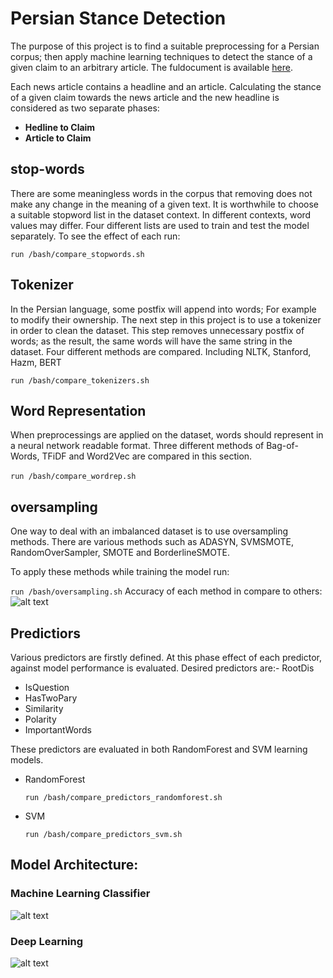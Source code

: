 # Persian Stance Detection

The purpose of this project is to find a suitable preprocessing for a Persian corpus; then apply machine learning techniques to detect the stance of a given claim to an arbitrary article. 
The fuldocument is available [here](https://github.com/mahsaghn/UndergraduateThesis_LaTex/blob/main/main.pdf).

Each news article contains a headline and an article. Calculating the stance of a given claim towards the news article and the new headline is considered as two separate phases: 
- **Hedline to Claim**
- **Article to Claim**

## stop-words
There are some meaningless words in the corpus that removing does not make any change in the meaning of a given text. It is worthwhile to choose a suitable stopword list in the dataset context. In different contexts, word values may differ. Four different lists are used to train and test the model separately. To see the effect of each run:

``run /bash/compare_stopwords.sh`` 

## Tokenizer
In the Persian language, some postfix will append into words; For example to modify their ownership. The next step in this project is to use a tokenizer in order to clean the dataset. This step removes unnecessary postfix of words; as the result, the same words will have the same string in the dataset.
Four different methods are compared. Including NLTK, Stanford, Hazm, BERT

``run /bash/compare_tokenizers.sh `` 

## Word Representation
When preprocessings are applied on the dataset, words should represent in a neural network readable format. Three different methods of Bag-of-Words, TFiDF and Word2Vec are compared in this section. 

‍‍‍‍``run /bash/compare_wordrep.sh ``

## oversampling
One way to deal with an imbalanced dataset is to use oversampling methods. There are various methods such as ADASYN, SVMSMOTE, RandomOverSampler, SMOTE and BorderlineSMOTE. 

To apply these methods while training the model run: 

``run /bash/oversampling.sh`` 
Accuracy of each method in compare to others: 
![alt text](https://github.com/mahsaghn/UndergraduateThesis_LaTex/blob/main/statistics/balancing.png)

## Predictiors
Various predictors are firstly defined. At this phase effect of each predictor, against model performance is evaluated. Desired predictors are:- RootDis
- IsQuestion
- HasTwoPary
- Similarity
- Polarity
- ImportantWords

These predictors are evaluated in both RandomForest and SVM learning models. 
- RandomForest
  
  ``run /bash/compare_predictors_randomforest.sh`` 
- SVM

  ``run /bash/compare_predictors_svm.sh `` 
  
## Model Architecture: 

### Machine Learning Classifier
![alt text](https://github.com/mahsaghn/UndergraduateThesis_LaTex/blob/main/statistics/schema/ml.png "Machine Learning")
### Deep Learning
![alt text](https://github.com/mahsaghn/UndergraduateThesis_LaTex/blob/main/statistics/schema/dl.png "Machine Learning")


